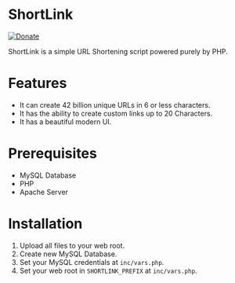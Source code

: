 # ShortLink

[![Donate](https://img.shields.io/badge/Donate-PayPal-green.svg)](https://www.paypal.com/cgi-bin/webscr?cmd=_s-xclick&hosted_button_id=7ZHJQTCW4UZ8A)

ShortLink is a simple URL Shortening script powered purely by PHP.


# Features

- It can  create 42 billion unique URLs in 6 or less characters.
- It has the ability to create custom links up to 20 Characters.
- It has a beautiful modern UI.


# Prerequisites

- MySQL Database
- PHP
- Apache Server


# Installation

1. Upload all files to your web root.
2. Create new MySQL Database.
3. Set your MySQL credentials at `inc/vars.php`.
4. Set your web root in `SHORTLINK_PREFIX` at `inc/vars.php`.
